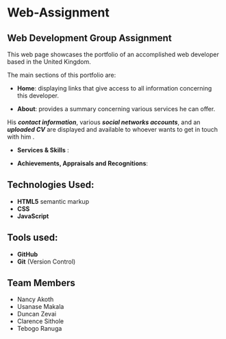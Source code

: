 # Web-Assignment

## Web Development Group Assignment



This web page showcases the portfolio of an accomplished web developer based in the United Kingdom.

The main sections of this portfolio are:

- **Home**: displaying links that give access to all information concerning this developer.

- **About**: provides a summary concerning various services he can offer.

His ***contact information***, various ***social networks accounts***, and an ***uploaded CV*** are displayed and available to whoever wants to get in touch with him .

- **Services & Skills** :
 
- **Achievements, Appraisals and Recognitions**: 


## Technologies Used:


*  **HTML5** semantic markup
*  **CSS**
*  **JavaScript**

## Tools used:

* **GitHub**
* **Git** (Version Control)

## Team Members
* Nancy Akoth
* Usanase Makala
* Duncan Zevai
* Clarence Sithole
* Tebogo Ranuga
